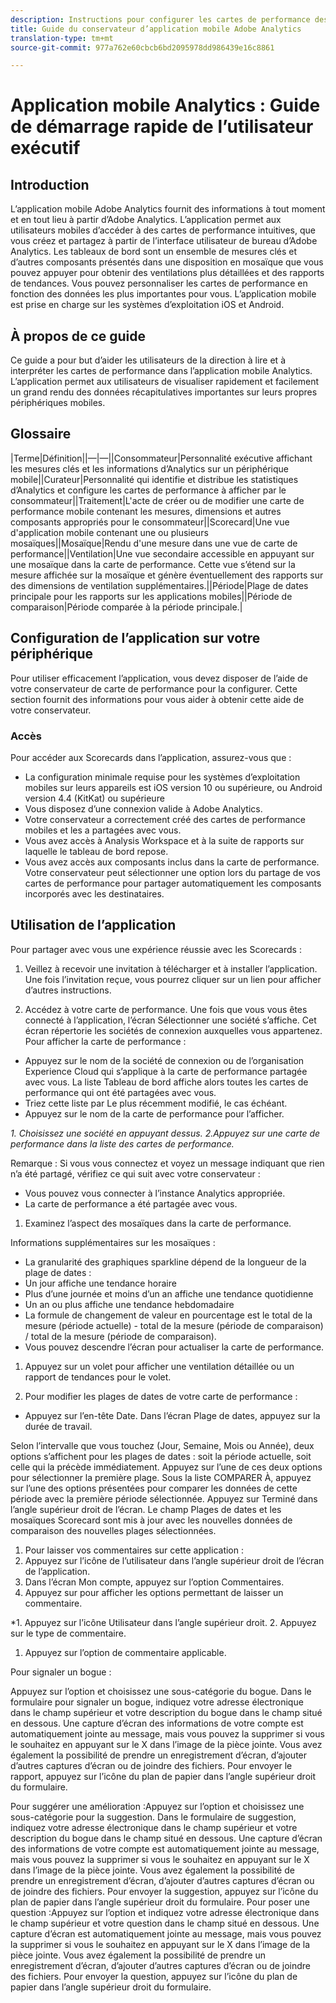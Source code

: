 ```yaml
---
description: Instructions pour configurer les cartes de performance des applications mobiles.
title: Guide du conservateur d’application mobile Adobe Analytics
translation-type: tm+mt
source-git-commit: 977a762e60cbcb6bd2095978dd986439e16c8861

---
```



# Application mobile Analytics : Guide de démarrage rapide de l’utilisateur exécutif

## Introduction

L’application mobile Adobe Analytics fournit des informations à tout moment et en tout lieu à partir d’Adobe Analytics.  L’application permet aux utilisateurs mobiles d’accéder à des cartes de performance intuitives, que vous créez et partagez à partir de l’interface utilisateur de bureau d’Adobe Analytics. Les tableaux de bord sont un ensemble de mesures clés et d’autres composants présentés dans une disposition en mosaïque que vous pouvez appuyer pour obtenir des ventilations plus détaillées et des rapports de tendances. Vous pouvez personnaliser les cartes de performance en fonction des données les plus importantes pour vous. L’application mobile est prise en charge sur les systèmes d’exploitation iOS et Android.

## À propos de ce guide

 Ce guide a pour but d’aider les utilisateurs de la direction à lire et à interpréter les cartes de performance dans l’application mobile Analytics. L’application permet aux utilisateurs de visualiser rapidement et facilement un grand rendu des données récapitulatives importantes sur leurs propres périphériques mobiles.

## Glossaire

|Terme|Définition||—|—||Consommateur|Personnalité exécutive affichant les mesures clés et les informations d’Analytics sur un périphérique mobile||Curateur|Personnalité qui identifie et distribue les statistiques d’Analytics et configure les cartes de performance à afficher par le consommateur||Traitement|L'acte de créer ou de modifier une carte de performance mobile contenant les mesures, dimensions et autres composants appropriés pour le consommateur||Scorecard|Une vue d'application mobile contenant une ou plusieurs mosaïques||Mosaïque|Rendu d'une mesure dans une vue de carte de performance||Ventilation|Une vue secondaire accessible en appuyant sur une mosaïque dans la carte de performance. Cette vue s’étend sur la mesure affichée sur la mosaïque et génère éventuellement des rapports sur des dimensions de ventilation supplémentaires.||Période|Plage de dates principale pour les rapports sur les applications mobiles||Période de comparaison|Période comparée à la période principale.|

## Configuration de l’application sur votre périphérique

Pour utiliser efficacement l’application, vous devez disposer de l’aide de votre conservateur de carte de performance pour la configurer. Cette section fournit des informations pour vous aider à obtenir cette aide de votre conservateur.

### Accès

Pour accéder aux Scorecards dans l’application, assurez-vous que :

* La configuration minimale requise pour les systèmes d’exploitation mobiles sur leurs appareils est iOS version 10 ou supérieure, ou Android version 4.4 (KitKat) ou supérieure
* Vous disposez d’une connexion valide à Adobe Analytics.
* Votre conservateur a correctement créé des cartes de performance mobiles et les a partagées avec vous.
* Vous avez accès à Analysis Workspace et à la suite de rapports sur laquelle le tableau de bord repose.
* Vous avez accès aux composants inclus dans la carte de performance. Votre conservateur peut sélectionner une option lors du partage de vos cartes de performance pour partager automatiquement les composants incorporés avec les destinataires.


## Utilisation de l’application

Pour partager avec vous une expérience réussie avec les Scorecards :

1. Veillez à recevoir une invitation à télécharger et à installer l’application. Une fois l’invitation reçue, vous pourrez cliquer sur un lien pour afficher d’autres instructions.

2. Accédez à votre carte de performance. Une fois que vous vous êtes connecté à l’application, l’écran Sélectionner une société s’affiche. Cet écran répertorie les sociétés de connexion auxquelles vous appartenez. Pour afficher la carte de performance :

* Appuyez sur le nom de la société de connexion ou de l’organisation Experience Cloud qui s’applique à la carte de performance partagée avec vous. La liste Tableau de bord affiche alors toutes les cartes de performance qui ont été partagées avec vous.
* Triez cette liste par Le plus récemment modifié, le cas échéant.
* Appuyez sur le nom de la carte de performance pour l’afficher.

*1. Choisissez une société en appuyant dessus. 2.Appuyez sur une carte de performance dans la liste des cartes de performance.*

Remarque : Si vous vous connectez et voyez un message indiquant que rien n’a été partagé, vérifiez ce qui suit avec votre conservateur :
* Vous pouvez vous connecter à l’instance Analytics appropriée.
* La carte de performance a été partagée avec vous.


1. Examinez l’aspect des mosaïques dans la carte de performance.


Informations supplémentaires sur les mosaïques :
* La granularité des graphiques sparkline dépend de la longueur de la plage de dates :
* Un jour affiche une tendance horaire
* Plus d’une journée et moins d’un an affiche une tendance quotidienne
* Un an ou plus affiche une tendance hebdomadaire
* La formule de changement de valeur en pourcentage est le total de la mesure (période actuelle) - total de la mesure (période de comparaison) / total de la mesure (période de comparaison).
* Vous pouvez descendre l’écran pour actualiser la carte de performance.

1. Appuyez sur un volet pour afficher une ventilation détaillée ou un rapport de tendances pour le volet.



1. Pour modifier les plages de dates de votre carte de performance :



* Appuyez sur l’en-tête Date.  Dans l’écran Plage de dates, appuyez sur la durée de travail.

Selon l’intervalle que vous touchez (Jour, Semaine, Mois ou Année), deux options s’affichent pour les plages de dates : soit la période actuelle, soit celle qui la précède immédiatement. Appuyez sur l’une de ces deux options pour sélectionner la première plage. Sous la liste COMPARER À, appuyez sur l’une des options présentées pour comparer les données de cette période avec la première période sélectionnée. Appuyez sur Terminé dans l’angle supérieur droit de l’écran. Le champ Plages de dates et les mosaïques Scorecard sont mis à jour avec les nouvelles données de comparaison des nouvelles plages sélectionnées.

1. Pour laisser vos commentaires sur cette application :
1. Appuyez sur l’icône de l’utilisateur dans l’angle supérieur droit de l’écran de l’application.
1. Dans l’écran Mon compte, appuyez sur l’option Commentaires.
1. Appuyez sur pour afficher les options permettant de laisser un commentaire.

*1. Appuyez sur l’icône Utilisateur dans l’angle supérieur droit. 2. Appuyez sur le type de commentaire.



1.  Appuyez sur l’option de commentaire applicable.





Pour signaler un bogue :

Appuyez sur l’option et choisissez une sous-catégorie du bogue. Dans le formulaire pour signaler un bogue, indiquez votre adresse électronique dans le champ supérieur et votre description du bogue dans le champ situé en dessous. Une capture d’écran des informations de votre compte est automatiquement jointe au message, mais vous pouvez la supprimer si vous le souhaitez en appuyant sur le X dans l’image de la pièce jointe. Vous avez également la possibilité de prendre un enregistrement d’écran, d’ajouter d’autres captures d’écran ou de joindre des fichiers. Pour envoyer le rapport, appuyez sur l’icône du plan de papier dans l’angle supérieur droit du formulaire.


Pour suggérer une amélioration :Appuyez sur l’option et choisissez une sous-catégorie pour la suggestion. Dans le formulaire de suggestion, indiquez votre adresse électronique dans le champ supérieur et votre description du bogue dans le champ situé en dessous. Une capture d’écran des informations de votre compte est automatiquement jointe au message, mais vous pouvez la supprimer si vous le souhaitez en appuyant sur le X dans l’image de la pièce jointe. Vous avez également la possibilité de prendre un enregistrement d’écran, d’ajouter d’autres captures d’écran ou de joindre des fichiers. Pour envoyer la suggestion, appuyez sur l’icône du plan de papier dans l’angle supérieur droit du formulaire.
Pour poser une question :Appuyez sur l’option et indiquez votre adresse électronique dans le champ supérieur et votre question dans le champ situé en dessous. Une capture d’écran est automatiquement jointe au message, mais vous pouvez la supprimer si vous le souhaitez en appuyant sur le X dans l’image de la pièce jointe. Vous avez également la possibilité de prendre un enregistrement d’écran, d’ajouter d’autres captures d’écran ou de joindre des fichiers. Pour envoyer la question, appuyez sur l’icône du plan de papier dans l’angle supérieur droit du formulaire.
